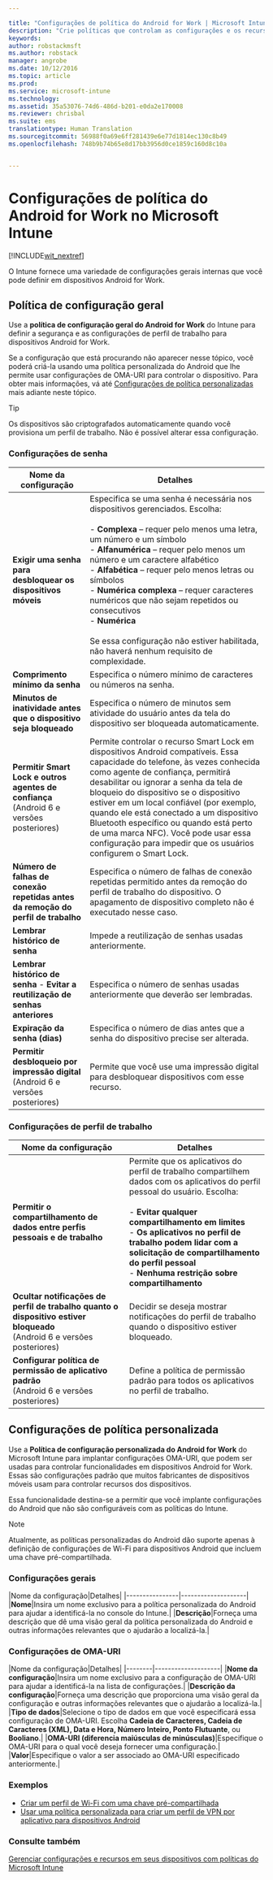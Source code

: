 ```yaml
---

title: "Configurações de política do Android for Work | Microsoft Intune"
description: "Crie políticas que controlam as configurações e os recursos nos dispositivos Android for Work que você gerencia com o Intune."
keywords: 
author: robstackmsft
ms.author: robstack
manager: angrobe
ms.date: 10/12/2016
ms.topic: article
ms.prod: 
ms.service: microsoft-intune
ms.technology: 
ms.assetid: 35a53076-74d6-486d-b201-e0da2e170008
ms.reviewer: chrisbal
ms.suite: ems
translationtype: Human Translation
ms.sourcegitcommit: 56988f0a69e6ff281439e6e77d1814ec130c8b49
ms.openlocfilehash: 748b9b74b65e8d17bb3956d0ce1859c160d8c10a


---
```


# <a name="android-for-work-policy-settings-in-microsoft-intune"></a>Configurações de política do Android for Work no Microsoft Intune

[!INCLUDE[wit_nextref](../includes/afw_rollout_disclaimer.md)]

O Intune fornece uma variedade de configurações gerais internas que você pode definir em dispositivos Android for Work.

## <a name="general-configuration-policy"></a>Política de configuração geral

Use a **política de configuração geral do Android for Work** do Intune para definir a segurança e as configurações de perfil de trabalho para dispositivos Android for Work.

Se a configuração que está procurando não aparecer nesse tópico, você poderá criá-la usando uma política personalizada do Android que lhe permite usar configurações de OMA-URI para controlar o dispositivo. Para obter mais informações, vá até [Configurações de política personalizadas](#custom-policy-settings) mais adiante neste tópico.

> [!TIP]
> Os dispositivos são criptografados automaticamente quando você provisiona um perfil de trabalho. Não é possível alterar essa configuração.

### <a name="password-settings"></a>Configurações de senha

|Nome da configuração|Detalhes|
|----------------|-|
|**Exigir uma senha para desbloquear os dispositivos móveis**|Especifica se uma senha é necessária nos dispositivos gerenciados. Escolha:<br><br>- **Complexa** – requer pelo menos uma letra, um número e um símbolo<br>- **Alfanumérica** – requer pelo menos um número e um caractere alfabético<br>- **Alfabética** – requer pelo menos letras ou símbolos<br>- **Numérica complexa** – requer caracteres numéricos que não sejam repetidos ou consecutivos<br>- **Numérica**<br><br>Se essa configuração não estiver habilitada, não haverá nenhum requisito de complexidade.|
|**Comprimento mínimo da senha**|Especifica o número mínimo de caracteres ou números na senha.|
|**Minutos de inatividade antes que o dispositivo seja bloqueado**|Especifica o número de minutos sem atividade do usuário antes da tela do dispositivo ser bloqueada automaticamente.|
|**Permitir Smart Lock e outros agentes de confiança**<br>(Android 6 e versões posteriores)|Permite controlar o recurso Smart Lock em dispositivos Android compatíveis. Essa capacidade do telefone, às vezes conhecida como agente de confiança, permitirá desabilitar ou ignorar a senha da tela de bloqueio do dispositivo se o dispositivo estiver em um local confiável (por exemplo, quando ele está conectado a um dispositivo Bluetooth específico ou quando está perto de uma marca NFC). Você pode usar essa configuração para impedir que os usuários configurem o Smart Lock.|
|**Número de falhas de conexão repetidas antes da remoção do perfil de trabalho**|Especifica o número de falhas de conexão repetidas permitido antes da remoção do perfil de trabalho do dispositivo. O apagamento de dispositivo completo não é executado nesse caso.|
|**Lembrar histórico de senha**|Impede a reutilização de senhas usadas anteriormente.|
|**Lembrar histórico de senha** - **Evitar a reutilização de senhas anteriores**|Especifica o número de senhas usadas anteriormente que deverão ser lembradas.|
|**Expiração da senha (dias)**|Especifica o número de dias antes que a senha do dispositivo precise ser alterada.|
|**Permitir desbloqueio por impressão digital**<br>(Android 6 e versões posteriores)|Permite que você use uma impressão digital para desbloquear dispositivos com esse recurso.|


### <a name="work-profile-settings"></a>Configurações de perfil de trabalho

|Nome da configuração|Detalhes|
|----------------|-|
|**Permitir o compartilhamento de dados entre perfis pessoais e de trabalho**|Permite que os aplicativos do perfil de trabalho compartilhem dados com os aplicativos do perfil pessoal do usuário. Escolha:<br><br>- **Evitar qualquer compartilhamento em limites**<br>- **Os aplicativos no perfil de trabalho podem lidar com a solicitação de compartilhamento do perfil pessoal**<br>- **Nenhuma restrição sobre compartilhamento**|
|**Ocultar notificações de perfil de trabalho quanto o dispositivo estiver bloqueado**<br>(Android 6 e versões posteriores)|Decidir se deseja mostrar notificações do perfil de trabalho quando o dispositivo estiver bloqueado.|
|**Configurar política de permissão de aplicativo padrão**<br>(Android 6 e versões posteriores)|Define a política de permissão padrão para todos os aplicativos no perfil de trabalho.|




## <a name="custom-policy-settings"></a>Configurações de política personalizada
Use a **Política de configuração personalizada do Android for Work** do Microsoft Intune para implantar configurações OMA-URI, que podem ser usadas para controlar funcionalidades em dispositivos Android for Work. Essas são configurações padrão que muitos fabricantes de dispositivos móveis usam para controlar recursos dos dispositivos.

Essa funcionalidade destina-se a permitir que você implante configurações do Android que não são configuráveis com as políticas do Intune.

> [!NOTE]
> Atualmente, as políticas personalizadas do Android dão suporte apenas à definição de configurações de Wi-Fi para dispositivos Android que incluem uma chave pré-compartilhada.

### <a name="general-settings"></a>Configurações gerais

|Nome da configuração|Detalhes|
    |----------------|--------------------|
    |**Nome**|Insira um nome exclusivo para a política personalizada do Android para ajudar a identificá-la no console do Intune.|
    |**Descrição**|Forneça uma descrição que dê uma visão geral da política personalizada do Android e outras informações relevantes que o ajudarão a localizá-la.|

### <a name="omauri-settings"></a>Configurações de OMA-URI

   |Nome da configuração|Detalhes|
    |--------|--------------------|
    |**Nome da configuração**|Insira um nome exclusivo para a configuração de OMA-URI para ajudar a identificá-la na lista de configurações.|
    |**Descrição da configuração**|Forneça uma descrição que proporciona uma visão geral da configuração e outras informações relevantes que o ajudarão a localizá-la.|
    |**Tipo de dados**|Selecione o tipo de dados em que você especificará essa configuração de OMA-URI. Escolha **Cadeia de Caracteres, Cadeia de Caracteres (XML), Data e Hora, Número Inteiro, Ponto Flutuante**, ou **Booliano**.|
    |**OMA-URI (diferencia maiúsculas de minúsculas)**|Especifique o OMA-URI para o qual você deseja fornecer uma configuração.|
    |**Valor**|Especifique o valor a ser associado ao OMA-URI especificado anteriormente.|

### <a name="examples"></a>Exemplos

- [Criar um perfil de Wi-Fi com uma chave pré-compartilhada](pre-shared-key-wi-fi-profile.md)
- [Usar uma política personalizada para criar um perfil de VPN por aplicativo para dispositivos Android](per-app-vpn-for-android-pulse-secure.md)

### <a name="see-also"></a>Consulte também
[Gerenciar configurações e recursos em seus dispositivos com políticas do Microsoft Intune](manage-settings-and-features-on-your-devices-with-microsoft-intune-policies.md)



<!--HONumber=Nov16_HO1-->


